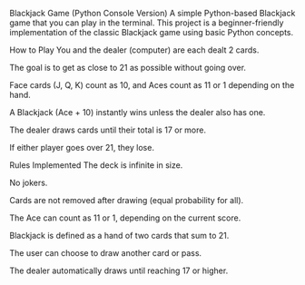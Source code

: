 Blackjack Game (Python Console Version)
A simple Python-based Blackjack game that you can play in the terminal. This project is a beginner-friendly implementation of the classic Blackjack game using basic Python concepts.

How to Play
You and the dealer (computer) are each dealt 2 cards.

The goal is to get as close to 21 as possible without going over.

Face cards (J, Q, K) count as 10, and Aces count as 11 or 1 depending on the hand.

A Blackjack (Ace + 10) instantly wins unless the dealer also has one.

The dealer draws cards until their total is 17 or more.

If either player goes over 21, they lose.

Rules Implemented
The deck is infinite in size.

No jokers.

Cards are not removed after drawing (equal probability for all).

The Ace can count as 11 or 1, depending on the current score.

Blackjack is defined as a hand of two cards that sum to 21.

The user can choose to draw another card or pass.

The dealer automatically draws until reaching 17 or higher.

